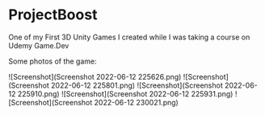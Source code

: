 # ProjectBoost
One of my First 3D Unity Games I created while I was taking a course on Udemy Game.Dev

Some photos of the game:

![Screenshot](Screenshot 2022-06-12 225626.png)
![Screenshot](Screenshot 2022-06-12 225801.png)
![Screenshot](Screenshot 2022-06-12 225910.png)
![Screenshot](Screenshot 2022-06-12 225931.png)
![Screenshot](Screenshot 2022-06-12 230021.png)
